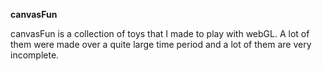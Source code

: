 **canvasFun**

canvasFun is a collection of toys that I made to play with webGL. A lot of them were made over a quite large time period and a lot of them are very incomplete.
